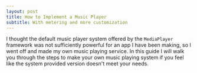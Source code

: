 ```yaml
---
layout: post
title: How to Implement a Music Player
subtitle: With metering and more customization
---
```


I thought the default music player system offered by the `MediaPlayer` framework was not sufficiently powerful for an app I have been making, so I went off and made my own music playing service. In this guide I will walk you through the steps to make your own music playing system if you feel like the system provided version doesn't meet your needs.

